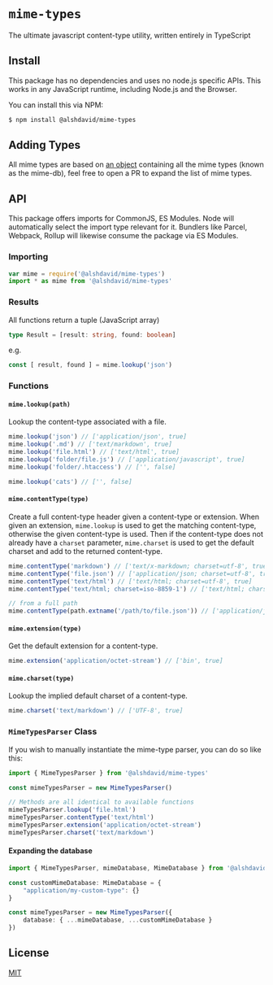 # `mime-types`

The ultimate javascript content-type utility, written entirely in TypeScript

## Install

This package has no dependencies and uses no node.js specific APIs. This works in any JavaScript runtime, including Node.js and the Browser.

You can install this via NPM:

```sh
$ npm install @alshdavid/mime-types
```

## Adding Types

All mime types are based on [an object](./src/mime-db.ts) containing all the mime types (known as the mime-db), feel free to open a PR to expand the list of mime types.

## API

This package offers imports for CommonJS, ES Modules. Node will automatically select the import type relevant for it. Bundlers like Parcel, Webpack, Rollup will likewise consume the package via ES Modules.

### Importing

```js
var mime = require('@alshdavid/mime-types')
import * as mime from '@alshdavid/mime-types'
```

### Results

All functions return a tuple (JavaScript array)  
```typescript
type Result = [result: string, found: boolean]
```

e.g.

```javascript
const [ result, found ] = mime.lookup('json')
```

### Functions

#### `mime.lookup(path)`

Lookup the content-type associated with a file.

```js
mime.lookup('json') // ['application/json', true]
mime.lookup('.md') // ['text/markdown', true]
mime.lookup('file.html') // ['text/html', true]
mime.lookup('folder/file.js') // ['application/javascript', true]
mime.lookup('folder/.htaccess') // ['', false]

mime.lookup('cats') // ['', false]
```

#### `mime.contentType(type)`

Create a full content-type header given a content-type or extension.
When given an extension, `mime.lookup` is used to get the matching
content-type, otherwise the given content-type is used. Then if the
content-type does not already have a `charset` parameter, `mime.charset`
is used to get the default charset and add to the returned content-type.

```js
mime.contentType('markdown') // ['text/x-markdown; charset=utf-8', true]
mime.contentType('file.json') // ['application/json; charset=utf-8', true]
mime.contentType('text/html') // ['text/html; charset=utf-8', true]
mime.contentType('text/html; charset=iso-8859-1') // ['text/html; charset=iso-8859-1', true]

// from a full path
mime.contentType(path.extname('/path/to/file.json')) // ['application/json; charset=utf-8', true]
```

#### `mime.extension(type)`

Get the default extension for a content-type.

```js
mime.extension('application/octet-stream') // ['bin', true]
```

#### `mime.charset(type)`

Lookup the implied default charset of a content-type.

```js
mime.charset('text/markdown') // ['UTF-8', true]
```

### `MimeTypesParser` Class

If you wish to manually instantiate the mime-type parser, you can do so like this:

```typescript
import { MimeTypesParser } from '@alshdavid/mime-types'

const mimeTypesParser = new MimeTypesParser()

// Methods are all identical to available functions
mimeTypesParser.lookup('file.html')
mimeTypesParser.contentType('text/html')
mimeTypesParser.extension('application/octet-stream')
mimeTypesParser.charset('text/markdown')
```

#### Expanding the database

```typescript
import { MimeTypesParser, mimeDatabase, MimeDatabase } from '@alshdavid/mime-types'

const customMimeDatabase: MimeDatabase = {
    "application/my-custom-type": {}
}

const mimeTypesParser = new MimeTypesParser({
    database: { ...mimeDatabase, ...customMimeDatabase }
})
```

## License

[MIT](LICENSE)
